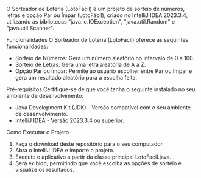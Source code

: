 O Sorteador de Loteria (LotoFácil) é um projeto de sorteio de números, letras e opção Par ou Ímpar (LotoFácil), criado no IntelliJ IDEA 2023.3.4, utilizando as bibliotecas "java.io.IOException", "java.util.Random" e "java.util.Scanner".

Funcionalidades
O Sorteador de Loteria (LotoFácil) oferece as seguintes funcionalidades:
- Sorteio de Números: Gera um número aleatório no intervalo de 0 a 100.
- Sorteio de Letras: Gera uma letra aleatória de A a Z.
- Opção Par ou Ímpar: Permite ao usuário escolher entre Par ou Ímpar e gera um resultado aleatório para a escolha feita.

Pré-requisitos
Certifique-se de que você tenha o seguinte instalado no seu ambiente de desenvolvimento:
- Java Development Kit (JDK) - Versão compatível com o seu ambiente de desenvolvimento.
- IntelliJ IDEA - Versão 2023.3.4 ou superior.

Como Executar o Projeto
1. Faça o download deste repositório para o seu computador.
2. Abra o IntelliJ IDEA e importe o projeto.
3. Execute o aplicativo a partir da classe principal LotoFacil.java.
4.  Será exibido, permitindo que você escolha as opções de sorteio e visualize os resultados.
